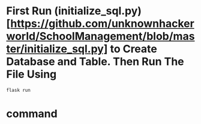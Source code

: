 # First Run (initialize_sql.py)[https://github.com/unknownhackerworld/SchoolManagement/blob/master/initialize_sql.py] to Create Database and Table. Then Run The File Using 
```shell
flask run
``` 
# command


